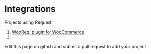 # Integrations

Projects using Request:

1. [WooReq, plugin for WooCommerce](https://wooreq.com/)
2. 


Edit this page on github and submit a pull request to add your project

